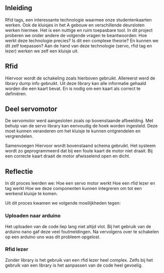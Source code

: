 ## Inleiding
Rfid tags, een interessante technologie waarmee onze studentenkaarten werken. Ook de kluisjes in het A gebouw en verschillende deursloten werken hiermee. Het is een nuttige en ruim toepasbare tool. In dit project proberen we onder andere de volgende vragen te beantwoorden: Hoe werkt deze technologie precies? Is dit een complexe theorie? En kunnen we dit zelf toepassen? Aan de hand van deze technologie (servo, rfid tag en lezer) werken we zelf een kluisje uit.

## Rfid 
Hiervoor wordt de schakeling zoals hierboven gebruikt.
Allereerst werd de library dump info gebruikt. Uit deze library kan alle informatie gehaald worden die een kaart bevat. En is nodig om een kaart als correct te definiëren. 


## Deel servomotor 
De servomotor werd aangesloten zoals op bovenstaande afbeelding. Met behulp van de servo library kan eenvoudig de hoek worden ingesteld. Deze moet kunnen veranderen om het kluisje te kunnen ontgrendelen en vergrendelen.

Samenvoegen
Hiervoor wordt bovenstaand schema gebruikt. Het systeem wordt zo geprogrammeerd dat bij een foute kaart de motor niet draait. Bij een correcte kaart draait de motor afwisselend open en dicht.


## Reflectie
In dit proces leerden we:
Hoe een servo motor werkt
Hoe een rfid lezer en tag werkt
Hoe we deze componenten kunnen integreren om tot een werkend kluisje te komen.

Uit dit proces kwamen we volgende moeilijkheden tegen: 

### Uploaden naar arduino
Het uploaden van de code liep lang niet altijd vlot. Bij het gebruik van de arduino nano gaf deze veel foutmeldingen. Na vervolgens over te schakelen op een arduino uno was dit probleem opgelost. 


### Rfid lezer
Zonder library is het gebruik van een rfid lezer heel complex. Zelfs bij het gebruik van een library is het aanpassen van de code heel gevoelig.
